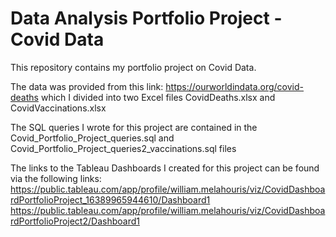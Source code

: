 # Data Analysis Portfolio Project - Covid Data

This repository contains my portfolio project on Covid Data.

The data was provided from this link: https://ourworldindata.org/covid-deaths which I divided into two Excel files CovidDeaths.xlsx and CovidVaccinations.xlsx

The SQL queries I wrote for this project are contained in the Covid_Portfolio_Project_queries.sql and Covid_Portfolio_Project_queries2_vaccinations.sql files

The links to the Tableau Dashboards I created for this project can be found via the following links:
https://public.tableau.com/app/profile/william.melahouris/viz/CovidDashboardPortfolioProject_16389965944610/Dashboard1
https://public.tableau.com/app/profile/william.melahouris/viz/CovidDashboardPortfolioProject2/Dashboard1

